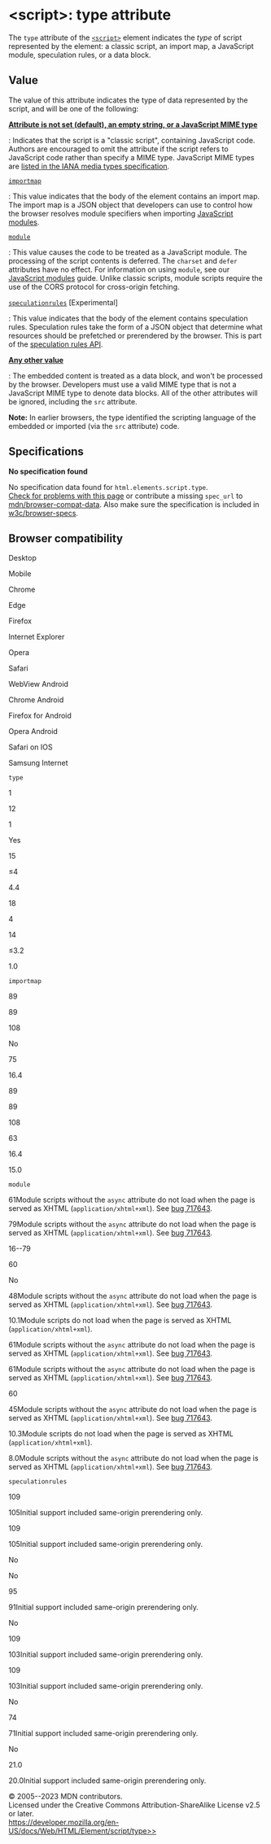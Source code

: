 \<script\>: type attribute
==========================

The `type` attribute of the [`<script>`](../script) element indicates
the *type* of script represented by the element: a classic script, an
import map, a JavaScript module, speculation rules, or a data block.

Value
-----

The value of this attribute indicates the type of data represented by
the script, and will be one of the following:

[**Attribute is not set (default), an empty string, or a JavaScript MIME type**](#attribute_is_not_set_default_an_empty_string_or_a_javascript_mime_type)

:   Indicates that the script is a \"classic script\", containing
    JavaScript code. Authors are encouraged to omit the attribute if the
    script refers to JavaScript code rather than specify a MIME type.
    JavaScript MIME types are [listed in the IANA media types
    specification](https://developer.mozilla.org/en-US/docs/Web/HTTP/Basics_of_HTTP/MIME_types#textjavascript).

[`importmap`](type/importmap)

:   This value indicates that the body of the element contains an import
    map. The import map is a JSON object that developers can use to
    control how the browser resolves module specifiers when importing
    [JavaScript
    modules](https://developer.mozilla.org/en-US/docs/Web/JavaScript/Guide/Modules#importing_modules_using_import_maps).

[`module`](#module)

:   This value causes the code to be treated as a JavaScript module. The
    processing of the script contents is deferred. The `charset` and
    `defer` attributes have no effect. For information on using
    `module`, see our [JavaScript
    modules](https://developer.mozilla.org/en-US/docs/Web/JavaScript/Guide/Modules)
    guide. Unlike classic scripts, module scripts require the use of the
    CORS protocol for cross-origin fetching.

[`speculationrules`](type/speculationrules) [Experimental]

:   This value indicates that the body of the element contains
    speculation rules. Speculation rules take the form of a JSON object
    that determine what resources should be prefetched or prerendered by
    the browser. This is part of the [speculation rules
    API](https://developer.mozilla.org/en-US/docs/Web/Performance/Speculative_loading#the_speculation_rules_api).

[**Any other value**](#any_other_value)

:   The embedded content is treated as a data block, and won\'t be
    processed by the browser. Developers must use a valid MIME type that
    is not a JavaScript MIME type to denote data blocks. All of the
    other attributes will be ignored, including the `src` attribute.

**Note:** In earlier browsers, the type identified the scripting
language of the embedded or imported (via the `src` attribute) code.

Specifications
--------------

**No specification found**

No specification data found for `html.elements.script.type`.\
[Check for problems with this page](#on-github) or contribute a missing
`spec_url` to
[mdn/browser-compat-data](https://github.com/mdn/browser-compat-data).
Also make sure the specification is included in
[w3c/browser-specs](https://github.com/w3c/browser-specs).

Browser compatibility
---------------------

Desktop

Mobile

Chrome

Edge

Firefox

Internet Explorer

Opera

Safari

WebView Android

Chrome Android

Firefox for Android

Opera Android

Safari on IOS

Samsung Internet

`type`

1

12

1

Yes

15

≤4

4.4

18

4

14

≤3.2

1.0

`importmap`

89

89

108

No

75

16.4

89

89

108

63

16.4

15.0

`module`

61Module scripts without the `async` attribute do not load when the page
is served as XHTML (`application/xhtml+xml`). See [bug
717643](https://crbug.com/717643).

79Module scripts without the `async` attribute do not load when the page
is served as XHTML (`application/xhtml+xml`). See [bug
717643](https://crbug.com/717643).

16--79

60

No

48Module scripts without the `async` attribute do not load when the page
is served as XHTML (`application/xhtml+xml`). See [bug
717643](https://crbug.com/717643).

10.1Module scripts do not load when the page is served as XHTML
(`application/xhtml+xml`).

61Module scripts without the `async` attribute do not load when the page
is served as XHTML (`application/xhtml+xml`). See [bug
717643](https://crbug.com/717643).

61Module scripts without the `async` attribute do not load when the page
is served as XHTML (`application/xhtml+xml`). See [bug
717643](https://crbug.com/717643).

60

45Module scripts without the `async` attribute do not load when the page
is served as XHTML (`application/xhtml+xml`). See [bug
717643](https://crbug.com/717643).

10.3Module scripts do not load when the page is served as XHTML
(`application/xhtml+xml`).

8.0Module scripts without the `async` attribute do not load when the
page is served as XHTML (`application/xhtml+xml`). See [bug
717643](https://crbug.com/717643).

`speculationrules`

109

105Initial support included same-origin prerendering only.

109

105Initial support included same-origin prerendering only.

No

No

95

91Initial support included same-origin prerendering only.

No

109

103Initial support included same-origin prerendering only.

109

103Initial support included same-origin prerendering only.

No

74

71Initial support included same-origin prerendering only.

No

21.0

20.0Initial support included same-origin prerendering only.

© 2005--2023 MDN contributors.\
Licensed under the Creative Commons Attribution-ShareAlike License v2.5
or later.\
https://developer.mozilla.org/en-US/docs/Web/HTML/Element/script/type>>
